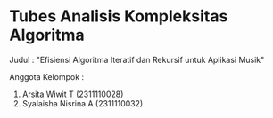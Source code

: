 # Tubes Analisis Kompleksitas Algoritma
Judul : "Efisiensi Algoritma Iteratif dan Rekursif untuk Aplikasi Musik"

Anggota Kelompok :
1. Arsita Wiwit T (2311110028)
2. Syalaisha Nisrina A (2311110032)
